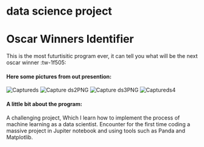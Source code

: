 # data science project
# Oscar Winners Identifier

This is the most futurtisitic program ever, 
it can tell you what will be the next oscar winner :tw-1f505:

#### Here some pictures from out presention:
![Captureds](https://user-images.githubusercontent.com/81430631/169244712-82a0c3af-516b-4393-a5d1-96b2d79a8665.PNG)
![Capture ds2PNG](https://user-images.githubusercontent.com/81430631/169244754-12e88d9e-cccd-4780-a595-12a312e3b4cc.PNG)
![Capture ds3PNG](https://user-images.githubusercontent.com/81430631/169244765-ced8752c-be90-4cd1-9430-a76cbc2dabf8.PNG)
![Captureds4](https://user-images.githubusercontent.com/81430631/169244772-fccd0f58-0742-427a-93e1-5ebe2992b435.PNG)

#### A little bit about the program:
A challenging project, Which I learn how to implement the process of machine learning as a data scientist.
Encounter for the first time coding a massive project in Jupiter notebook and using tools such as Panda and Matplotlib. 
